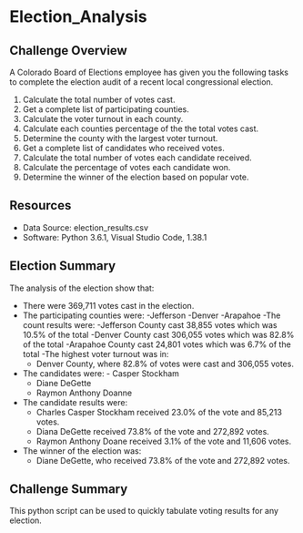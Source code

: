 # Election_Analysis

## Challenge Overview
A Colorado Board of Elections employee has given you the following tasks to complete the election audit of a recent local congressional election.

1. Calculate the total number of votes cast.
2. Get a complete list of participating counties.
3. Calculate the voter turnout in each county.
4. Calculate each counties percentage of the the total votes cast.
5. Determine the county with the largest voter turnout.
6. Get a complete list of candidates who received votes.
7. Calculate the total number of votes each candidate received.
8. Calculate the percentage of votes each candidate won.
9. Determine the winner of the election based on popular vote.

## Resources
- Data Source: election_results.csv
- Software: Python 3.6.1, Visual Studio Code, 1.38.1

## Election Summary
The analysis of the election show that:
- There were 369,711 votes cast in the election.
- The participating counties were:
  -Jefferson
  -Denver
  -Arapahoe
-The count results were:
  -Jefferson County cast 38,855 votes which was 10.5% of the total
  -Denver County cast 306,055 votes which was 82.8% of the total
  -Arapahoe County cast 24,801 votes which was 6.7% of the total
-The highest voter turnout was in:
  - Denver County, where 82.8% of votes were cast and 306,055 votes.
- The candidates were:  - Casper Stockham
  - Diane DeGette
  - Raymon Anthony Doanne 
- The candidate results were:
  - Charles Casper Stockham received 23.0% of the vote and 85,213 votes.
  - Diana DeGette received 73.8% of the vote and 272,892 votes.
  - Raymon Anthony Doane received 3.1% of the vote and 11,606 votes.
- The winner of the election was:
  - Diane DeGette, who received 73.8% of the vote and 272,892 votes.

## Challenge Summary
This python script can be used to quickly tabulate voting results for any election.
